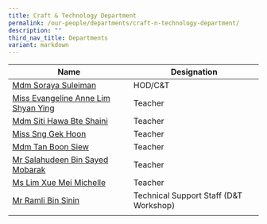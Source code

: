 ```yaml
---
title: Craft & Technology Department
permalink: /our-people/departments/craft-n-technology-department/
description: ""
third_nav_title: Departments
variant: markdown
---
```

| Name | Designation| 
| -------- | -------- | 
|[Mdm Soraya Suleiman](mailto:soraya_suleiman@schools.gov.sg)|HOD/C&T
|[Miss Evangeline Anne Lim Shyan Ying](mailto:Evangeline_Anne_Lim_Shyan@schools.gov.sg)|Teacher
|[Mdm Siti Hawa Bte Shaini](mailto:siti_hawa_shaini@schools.gov.sg)|Teacher
|[Miss Sng Gek Hoon](mailto:sng_gek_hoon@schools.gov.sg)|Teacher
|[Mdm Tan Boon Siew](mailto:tan_boon_siew@schools.gov.sg)|Teacher
|[Mr Salahudeen Bin Sayed Mobarak](mailto:salahudeen_sayed_mobarak@schools.gov.sg)|Teacher
|[Ms Lim Xue Mei Michelle](mailto:Lim_Xue_Mei_Michelle_A@schools.gov.sg)|Teacher
|[Mr Ramli Bin Sinin](mailto:ramli_sinin@schools.gov.sg)|Technical Support Staff (D&T Workshop)
||